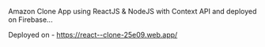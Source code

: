 Amazon Clone App using ReactJS & NodeJS with Context API and deployed on Firebase...

Deployed on - https://react--clone-25e09.web.app/
